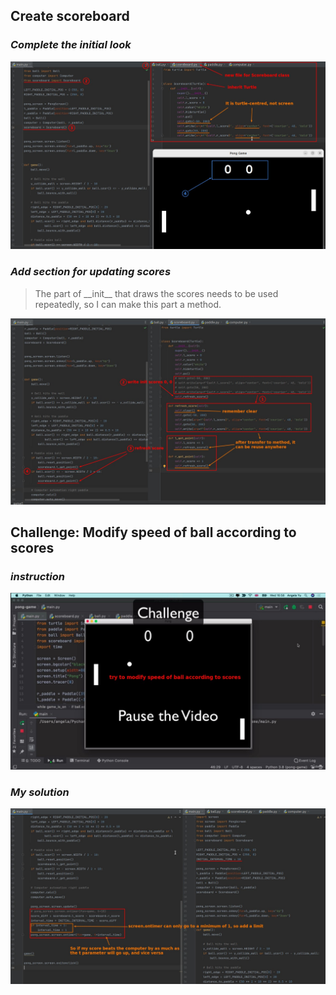 ## **Create scoreboard**

### _Complete the initial look_

![Alt create scoreboard and use it](pic/01.jpg)

### _Add section for updating scores_

> The part of \_\_init\_\_ that draws the scores needs to be used repeatedly, so I can make this part a method.

![Alt create methods to refresh scores](pic/02.jpg)

## **Challenge: Modify speed of ball according to scores**

### _instruction_

![Alt challenge to modify ball speed according to scores](pic/03.jpg)

### _My solution_

![Alt my solution](pic/04.jpg)

